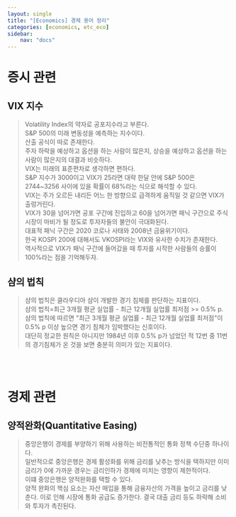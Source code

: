 ```yaml
---
layout: single
title: "[Economics] 경제 용어 정리"
categories: [economics, etc_eco]
sidebar:
    nav: "docs"
---
```


# **증시 관련**
## VIX 지수
> Volatility Index의 약자로 공포지수라고 부른다. <br/>
> S&P 500의 미래 변동성을 예측하는 지수이다. <br/>
> 산출 공식이 따로 존재한다. <br/>
> 주자 하락을 예상하고 옵션을 하는 사람이 많은지, 상승을 예상하고 옵션을 하는 사람이 많은지의 대결과 비슷하다. <br/>
> VIX는 미래의 표준편차로 생각하면 편하다. <br/>
> S&P 지수가 3000이고 VIX가 25라면 대략 한달 안에 S&P 500은 2744~3256 사이에 있을 확률이 68%라는 식으로 해석할 수 있다. <br/>
> VIX는 주가 오르든 내리든 어느 한 방향으로 급격하게 움직일 것 같으면 VIX가 출렁거린다. <br/>
> VIX가 30을 넘어가면 공포 구간에 진입하고 60을 넘어가면 패닉 구간으로 주식시장이 마비가 될 정도로 투자자들의 불안이 극대화된다. <br/>
> 대표적 패닉 구간은 2020 코로나 사태와 2008년 금융위기이다. <br/>
> 한국 KOSPI 200에 대해서도 VKOSPI라는 VIX와 유사한 수치가 존재한다. <br/>
> 역사적으로 VIX가 패닉 구간에 들어갔을 때 투자를 시작한 사람들의 승률이 100%라는 점을 기억해두자. <br/>

## 샴의 법칙
> 샴의 법칙은 클라우디아 샴이 개발한 경기 침체를 판단하는 지표이다. <br/>
> 샴의 법칙=최근 3개월 평균 실업률 - 최근 12개월 실업률 최저점 >= 0.5% p.  <br/>
> 샴의 법칙에 따르면 "최근 3개월 평균 실업률 - 최근 12개월 실업률 최저점"이 0.5% p 이상 높으면 경기 침체가 임박했다는 신호이다. <br/>
> 대단히 정교한 원칙은 아니지만 1984년 이후 0.5% p가 넘었던 적 12번 중 11번의 경기침체가 온 것을 보면 충분히 의미가 있는 지표이다. <br/>

<br/>
<br/>

# **경제 관련**
## 양적완화(Quantitative Easing)
> 중앙은행이 경제를 부양하기 위해 사용하는 비전통적인 통화 정책 수단중 하나이다. <br/>
> 일반적으로 중앙은행은 경제 활성화를 위해 금리를 낮추는 방식을 택하지만 이미 금리가 0에 가까운 경우는 금리인하가 경제에 미치는 영향이 제한적이다. <br/>
> 이떄 중앙은행은 양적완화를 택할 수 있다. <br/>
> 양적 완화의 핵심 요소는 자산 매입을 통해 금융자산의 가격을 높이고 금리를 낮춘다. 이로 인해 시장에 통화 공급도 증가한다. 결국 대출 금리 등도 하락해 소비와 투자가 촉진된다. <br/>

##